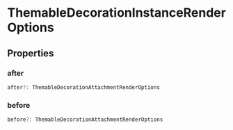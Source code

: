 # ThemableDecorationInstanceRenderOptions

## Properties

### after

```typescript
after?: ThemableDecorationAttachmentRenderOptions
```

### before

```typescript
before?: ThemableDecorationAttachmentRenderOptions
```

[ThemableDecorationAttachmentRenderOptions]: ThemableDecorationAttachmentRenderOptions.md
